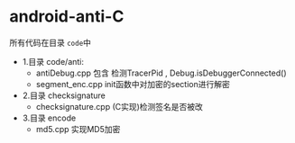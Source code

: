 # android-anti-C

所有代码在目录 `code`中

- 1.目录 code/anti:
  * antiDebug.cpp 包含 检测TracerPid , Debug.isDebuggerConnected()
  * segment_enc.cpp init函数中对加密的section进行解密
- 2.目录 checksignature
  * checksignature.cpp (C实现)检测签名是否被改
- 3.目录 encode
  * md5.cpp 实现MD5加密
